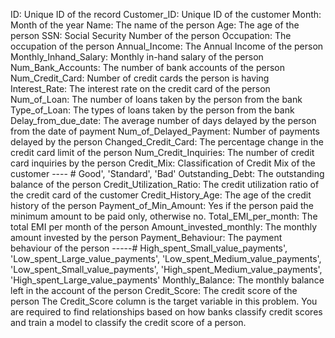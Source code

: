ID: Unique ID of the record
Customer_ID: Unique ID of the customer
Month: Month of the year
Name: The name of the person
Age: The age of the person
SSN: Social Security Number of the person
Occupation: The occupation of the person
Annual_Income: The Annual Income of the person
Monthly_Inhand_Salary: Monthly in-hand salary of the person
Num_Bank_Accounts: The number of bank accounts of the person
Num_Credit_Card: Number of credit cards the person is having
Interest_Rate: The interest rate on the credit card of the person
Num_of_Loan: The number of loans taken by the person from the bank
Type_of_Loan: The types of loans taken by the person from the bank
Delay_from_due_date: The average number of days delayed by the person from the date of payment
Num_of_Delayed_Payment: Number of payments delayed by the person
Changed_Credit_Card: The percentage change in the credit card limit of the person
Num_Credit_Inquiries: The number of credit card inquiries by the person
Credit_Mix: Classification of Credit Mix of the customer ---- # Good', 'Standard', 'Bad'
Outstanding_Debt: The outstanding balance of the person
Credit_Utilization_Ratio: The credit utilization ratio of the credit card of the customer
Credit_History_Age: The age of the credit history of the person
Payment_of_Min_Amount: Yes if the person paid the minimum amount to be paid only, otherwise no.
Total_EMI_per_month: The total EMI per month of the person
Amount_invested_monthly: The monthly amount invested by the person
Payment_Behaviour: The payment behaviour of the person -----# 
        High_spent_Small_value_payments',
       'Low_spent_Large_value_payments',
       'Low_spent_Medium_value_payments',
       'Low_spent_Small_value_payments',
       'High_spent_Medium_value_payments',
       'High_spent_Large_value_payments'
Monthly_Balance: The monthly balance left in the account of the person
Credit_Score: The credit score of the person
The Credit_Score column is the target variable in this problem. You are required to find relationships based on how banks classify credit scores and train a model to classify the credit score of a person.